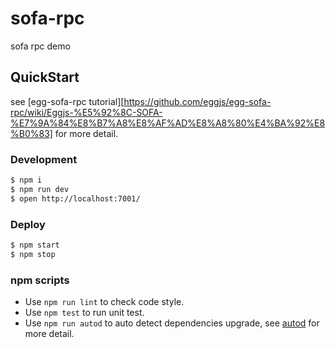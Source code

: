 # sofa-rpc

sofa rpc demo

## QuickStart

<!-- add docs here for user -->

see [egg-sofa-rpc tutorial][https://github.com/eggjs/egg-sofa-rpc/wiki/Eggjs-%E5%92%8C-SOFA-%E7%9A%84%E8%B7%A8%E8%AF%AD%E8%A8%80%E4%BA%92%E8%B0%83] for more detail.

### Development

```bash
$ npm i
$ npm run dev
$ open http://localhost:7001/
```

### Deploy

```bash
$ npm start
$ npm stop
```

### npm scripts

- Use `npm run lint` to check code style.
- Use `npm test` to run unit test.
- Use `npm run autod` to auto detect dependencies upgrade, see [autod](https://www.npmjs.com/package/autod) for more detail.


[egg]: https://eggjs.org
